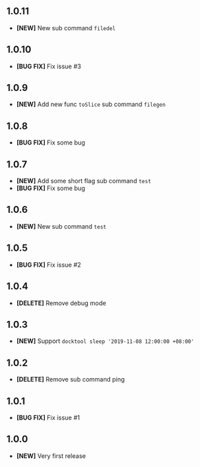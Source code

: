 ## 1.0.11
- **[NEW]** New sub command `filedel`

## 1.0.10
- **[BUG FIX]** Fix issue #3

## 1.0.9
- **[NEW]** Add new func `toSlice` sub command `filegen`

## 1.0.8
- **[BUG FIX]** Fix some bug

## 1.0.7
- **[NEW]** Add some short flag sub command `test`
- **[BUG FIX]** Fix some bug

## 1.0.6
- **[NEW]** New sub command `test`

## 1.0.5
- **[BUG FIX]** Fix issue #2

## 1.0.4
- **[DELETE]** Remove debug mode

## 1.0.3
- **[NEW]** Support `docktool sleep '2019-11-08 12:00:00 +08:00'`

## 1.0.2
- **[DELETE]** Remove sub command ping

## 1.0.1
- **[BUG FIX]** Fix issue #1

## 1.0.0
- **[NEW]** Very first release
